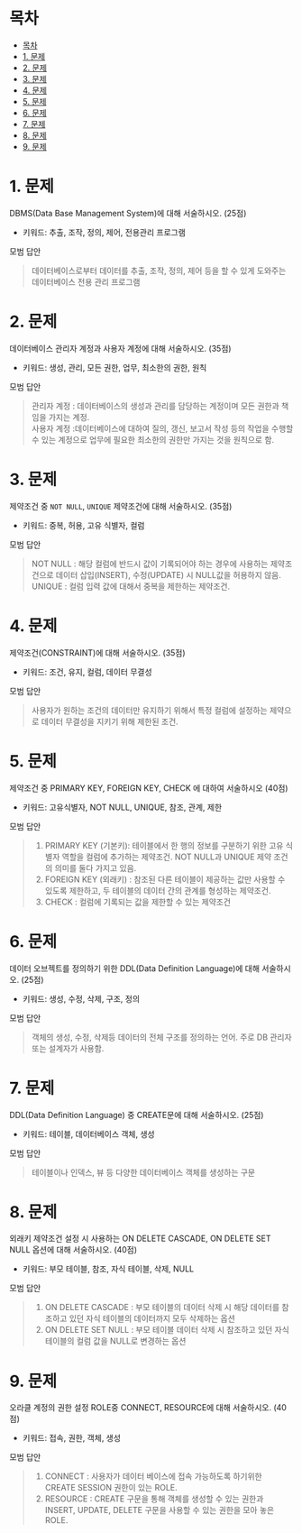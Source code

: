 # 목차

- [목차](#목차)
- [1. 문제](#1-문제)
- [2. 문제](#2-문제)
- [3. 문제](#3-문제)
- [4. 문제](#4-문제)
- [5. 문제](#5-문제)
- [6. 문제](#6-문제)
- [7. 문제](#7-문제)
- [8. 문제](#8-문제)
- [9. 문제](#9-문제)

# 1. 문제

DBMS(Data Base Management System)에 대해 서술하시오. (25점)

* 키워드: 추출, 조작, 정의, 제어, 전용관리 프로그램

모범 답안
> 데이터베이스로부터 데이터를 추출, 조작, 정의, 제어 등을 할 수 있게 도와주는 데이터베이스 전용 관리 프로그램

# 2. 문제

데이터베이스 관리자 계정과 사용자 계정에 대해 서술하시오. (35점)

* 키워드: 생성, 관리, 모든 권한, 업무, 최소한의 권한, 원칙

모범 답안
> 관리자 계정 : 데이터베이스의 생성과 관리를 담당하는 계정이며 모든 권한과 책임을 가지는 계정.  
> 사용자 계정 :데이터베이스에 대하여 질의, 갱신, 보고서 작성 등의 작업을 수행할 수 있는 계정으로 업무에 필요한 최소한의 권한만 가지는 것을 원칙으로 함.

# 3. 문제

제약조건 중 `NOT NULL`, `UNIQUE` 제약조건에 대해 서술하시오. (35점)

* 키워드: 중복, 허용, 고유 식별자, 컬럼

모범 답안
> NOT NULL : 해당 컬럼에 반드시 값이 기록되어야 하는 경우에 사용하는 제약조건으로 데이터 삽입(INSERT), 수정(UPDATE) 시 NULL값을 허용하지 않음.  
> UNIQUE : 컬럼 입력 값에 대해서 중복을 제한하는 제약조건.

# 4. 문제

제약조건(CONSTRAINT)에 대해 서술하시오. (35점)

* 키워드: 조건, 유지, 컬럼, 데이터 무결성

모범 답안
> 사용자가 원하는 조건의 데이터만 유지하기 위해서 특정 컬럼에 설정하는 제약으로 데이터 무결성을 지키기 위해 제한된 조건.

# 5. 문제

제약조건 중 PRIMARY KEY, FOREIGN KEY, CHECK 에 대하여 서술하시오 (40점)

* 키워드: 고유식별자, NOT NULL, UNIQUE, 참조, 관계, 제한

모범 답안
> 1. PRIMARY KEY (기본키): 테이블에서 한 행의 정보를 구분하기 위한 고유 식별자 역할을 컬럼에 추가하는 제약조건. NOT NULL과 UNIQUE 제약 조건의 의미를 둘다 가지고 있음.  
> 2. FOREIGN KEY (외래키) : 참조된 다른 테이블이 제공하는 값만 사용할 수 있도록 제한하고, 두 테이블의 데이터 간의 관계를 형성하는 제약조건.
> 3. CHECK : 컬럼에 기록되는 값을 제한할 수 있는 제약조건

# 6. 문제

데이터 오브젝트를 정의하기 위한 DDL(Data Definition Language)에 대해 서술하시오. (25점)

* 키워드: 생성, 수정, 삭제, 구조, 정의

모범 답안
> 객체의 생성, 수정, 삭제등 데이터의 전체 구조를 정의하는 언어. 주로 DB 관리자 또는 설계자가 사용함.

# 7. 문제

DDL(Data Definition Language) 중 CREATE문에 대해 서술하시오. (25점)

* 키워드: 테이블, 데이터베이스 객체, 생성

모범 답안
> 테이블이나 인덱스, 뷰 등 다양한 데이터베이스 객체를 생성하는 구문

# 8. 문제

외래키 제약조건 설정 시 사용하는 ON DELETE CASCADE, ON DELETE SET NULL 옵션에 대해 서술하시오. (40점)

* 키워드: 부모 테이블, 참조, 자식 테이블, 삭제, NULL

모범 답안
> 1. ON DELETE CASCADE : 부모 테이블의 데이터 삭제 시 해당 데이터를 참조하고 있던 자식 테이블의 데이터까지 모두 삭제하는 옵션
> 2. ON DELETE SET NULL : 부모 테이블 데이터 삭제 시 참조하고 있던 자식 테이블의 컬럼 값을 NULL로 변경하는 옵션

# 9. 문제

오라클 계정의 권한 설정 ROLE중 CONNECT, RESOURCE에 대해 서술하시오. (40점)

* 키워드: 접속, 권한, 객체, 생성

모범 답안
> 1. CONNECT : 사용자가 데이터 베이스에 접속 가능하도록 하기위한 CREATE SESSION 권한이 있는 ROLE.
> 2. RESOURCE : CREATE 구문을 통해 객체를 생성할 수 있는 권한과 INSERT, UPDATE, DELETE 구문을 사용할 수 있는 권한을 모아 놓은 ROLE.

